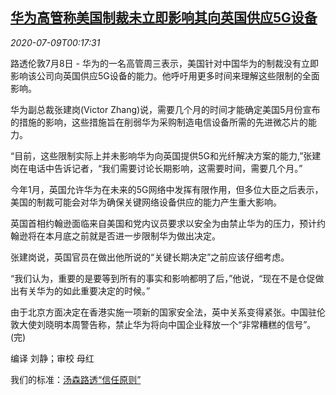 <!--1594256144000-->
[华为高管称美国制裁未立即影响其向英国供应5G设备](https://cn.reuters.com/article/britain-huawei-tech-executive-0708-wedn-idCNKBS24A00T)
------

<div><i>2020-07-09T00:17:31</i></div><div class="StandardArticleBody_body"><p>路透伦敦7月8日 - 华为的一名高管周三表示，美国针对中国华为的制裁没有立即影响该公司向英国供应5G设备的能力。他呼吁用更多时间来理解这些限制的全面影响。 </p><p>华为副总裁张建岗(Victor Zhang)说，需要几个月的时间才能确定美国5月份宣布的措施的影响，这些措施旨在削弱华为采购制造电信设备所需的先进微芯片的能力。 </p><p>“目前，这些限制实际上并未影响华为向英国提供5G和光纤解决方案的能力,”张建岗在电话中告诉记者，“我们需要讨论长期影响，这需要时间，需要几个月。” </p><p>今年1月，英国允许华为在未来的5G网络中发挥有限作用，但多位大臣之后表示，美国的制裁可能会对华为确保关键网络设备供应的能力产生重大影响。 </p><p>英国首相约翰逊面临来自美国和党内议员要求以安全为由禁止华为的压力，预计约翰逊将在本月底之前就是否进一步限制华为做出决定。 </p><p>张建岗说，英国官员在做出他所说的“关键长期决定”之前应该仔细考虑。 </p><p>“我们认为，重要的是要等到所有的事实和影响都明了后，”他说，“现在不是仓促做出有关华为的如此重要决定的时候。”   </p><p>由于北京方面决定在香港实施一项新的国家安全法，英中关系变得紧张。中国驻伦敦大使刘晓明本周警告称，禁止华为将向中国企业释放一个“非常糟糕的信号”。(完) </p><div class="Attribution_container"><div class="Attribution_attribution"><p class="Attribution_content">编译 刘静；审校 母红 </p></div></div><div class="StandardArticleBody_trustBadgeContainer"><span class="StandardArticleBody_trustBadgeTitle">我们的标准：</span><span class="trustBadgeUrl"><a href="https://www.thomsonreuters.cn/content/dam/openweb/documents/pdf/china/brochures/about-us-1.pdf">汤森路透“信任原则”</a></span></div></div>
